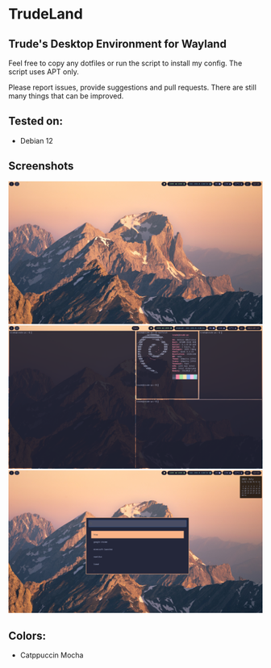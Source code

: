 # TrudeLand
## Trude's Desktop Environment for Wayland

Feel free to copy any dotfiles or run the script to install my config.
The script uses APT only.

Please report issues, provide suggestions and pull requests. There are still many things that can be improved.

## Tested on:
- Debian 12

## Screenshots
![Screenshot1](/screenshots/screenshot.png)
![Screenshot2](/screenshots/screenshot2.png)
![Screenshot3](/screenshots/screenshot3.png)

## Colors:
- Catppuccin Mocha
